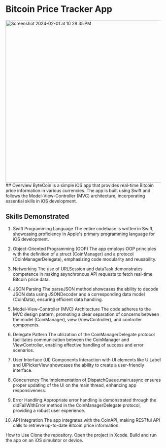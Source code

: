 # Bitcoin Price Tracker App
<img width="525" alt="Screenshot 2024-02-01 at 10 28 35 PM" src="https://github.com/nitishpoonia/bitcoinPriceTracker/assets/56960128/84fb1d3b-190c-4b00-8644-fe63fdc9352d">
## Overview
ByteCoin is a simple iOS app that provides real-time Bitcoin price information in various currencies. The app is built using Swift and follows the Model-View-Controller (MVC) architecture, incorporating essential skills in iOS development.

## Skills Demonstrated
1. Swift Programming Language
The entire codebase is written in Swift, showcasing proficiency in Apple's primary programming language for iOS development.

2. Object-Oriented Programming (OOP)
The app employs OOP principles with the definition of a struct (CoinManager) and a protocol (CoinManagerDelegate), emphasizing code modularity and reusability.

3. Networking
The use of URLSession and dataTask demonstrates competence in making asynchronous API requests to fetch real-time Bitcoin price data.

4. JSON Parsing
The parseJSON method showcases the ability to decode JSON data using JSONDecoder and a corresponding data model (CoinData), ensuring efficient data handling.

5. Model-View-Controller (MVC) Architecture
The code adheres to the MVC design pattern, promoting a clear separation of concerns between the model (CoinManager), view (ViewController), and controller components.

6. Delegate Pattern
The utilization of the CoinManagerDelegate protocol facilitates communication between the CoinManager and ViewController, enabling effective handling of success and error scenarios.

7. User Interface (UI) Components
Interaction with UI elements like UILabel and UIPickerView showcases the ability to create a user-friendly interface.

8. Concurrency
The implementation of DispatchQueue.main.async ensures proper updating of the UI on the main thread, enhancing app responsiveness.

9. Error Handling
Appropriate error handling is demonstrated through the didFailWithError method in the CoinManagerDelegate protocol, providing a robust user experience.

10. API Integration
The app integrates with the CoinAPI, making RESTful API calls to retrieve up-to-date Bitcoin price information.

How to Use
Clone the repository.
Open the project in Xcode.
Build and run the app on an iOS simulator or device.
